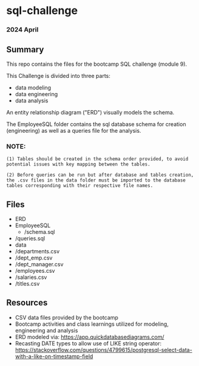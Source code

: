 # sql-challenge
### 2024 April

## Summary
This repo contains the files for the bootcamp SQL challenge (module 9).

This Challenge is divided into three parts:

-   data modeling
-   data engineering
-   data analysis

An entity relationship diagram ("ERD") visually models the schema.

The EmployeeSQL folder contains the sql database schema for creation (engineering) as well as a queries file for the analysis.

### NOTE:
    (1) Tables should be created in the schema order provided, to avoid potential issues with key mapping between the tables.

    (2) Before queries can be run but after database and tables creation, the .csv files in the data folder must be imported to the database tables corresponding with their respective file names.

## Files
- ERD
- EmployeeSQL
    - /schema.sql
-   /queries.sql 
- data
-   /departments.csv
-   /dept_emp.csv
-   /dept_manager.csv
-   /employees.csv
-   /salaries.csv
-   /titles.csv

## Resources
- CSV data files provided by the bootcamp
- Bootcamp activities and class learnings utilized for modeling, engineering and analysis
- ERD modeled via:
    https://app.quickdatabasediagrams.com/
- Recasting DATE types to allow use of LIKE string operator:
    https://stackoverflow.com/questions/4799615/postgresql-select-data-with-a-like-on-timestamp-field
